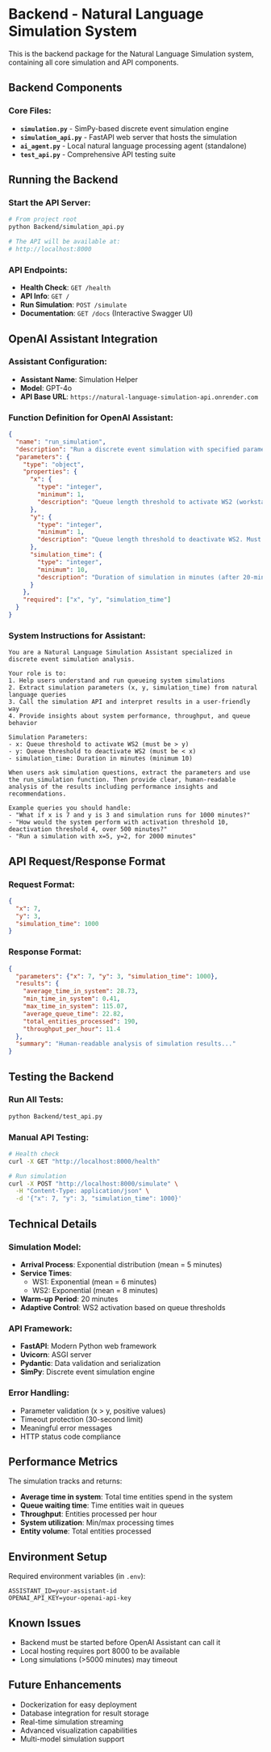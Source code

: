 # Backend - Natural Language Simulation System

This is the backend package for the Natural Language Simulation system, containing all core simulation and API components.

## Backend Components

### Core Files:
- **`simulation.py`** - SimPy-based discrete event simulation engine
- **`simulation_api.py`** - FastAPI web server that hosts the simulation
- **`ai_agent.py`** - Local natural language processing agent (standalone)
- **`test_api.py`** - Comprehensive API testing suite

## Running the Backend

### Start the API Server:
```bash
# From project root
python Backend/simulation_api.py

# The API will be available at:
# http://localhost:8000
```

### API Endpoints:
- **Health Check**: `GET /health`
- **API Info**: `GET /`
- **Run Simulation**: `POST /simulate`
- **Documentation**: `GET /docs` (Interactive Swagger UI)

## OpenAI Assistant Integration

### Assistant Configuration:
- **Assistant Name**: Simulation Helper
- **Model**: GPT-4o
- **API Base URL**: `https://natural-language-simulation-api.onrender.com`

### Function Definition for OpenAI Assistant:

```json
{
  "name": "run_simulation",
  "description": "Run a discrete event simulation with specified parameters for a queueing system with two workstations (WS1 and WS2). WS2 is dynamically activated/deactivated based on queue thresholds.",
  "parameters": {
    "type": "object",
    "properties": {
      "x": {
        "type": "integer",
        "minimum": 1,
        "description": "Queue length threshold to activate WS2 (workstation 2). Must be greater than y."
      },
      "y": {
        "type": "integer",
        "minimum": 1,
        "description": "Queue length threshold to deactivate WS2. Must be less than x."
      },
      "simulation_time": {
        "type": "integer",
        "minimum": 10,
        "description": "Duration of simulation in minutes (after 20-minute warm-up period)."
      }
    },
    "required": ["x", "y", "simulation_time"]
  }
}
```

### System Instructions for Assistant:
```
You are a Natural Language Simulation Assistant specialized in discrete event simulation analysis. 

Your role is to:
1. Help users understand and run queueing system simulations
2. Extract simulation parameters (x, y, simulation_time) from natural language queries
3. Call the simulation API and interpret results in a user-friendly way
4. Provide insights about system performance, throughput, and queue behavior

Simulation Parameters:
- x: Queue threshold to activate WS2 (must be > y)
- y: Queue threshold to deactivate WS2 (must be < x)  
- simulation_time: Duration in minutes (minimum 10)

When users ask simulation questions, extract the parameters and use the run_simulation function. Then provide clear, human-readable analysis of the results including performance insights and recommendations.

Example queries you should handle:
- "What if x is 7 and y is 3 and simulation runs for 1000 minutes?"
- "How would the system perform with activation threshold 10, deactivation threshold 4, over 500 minutes?"
- "Run a simulation with x=5, y=2, for 2000 minutes"
```

## API Request/Response Format

### Request Format:
```json
{
  "x": 7,
  "y": 3,
  "simulation_time": 1000
}
```

### Response Format:
```json
{
  "parameters": {"x": 7, "y": 3, "simulation_time": 1000},
  "results": {
    "average_time_in_system": 28.73,
    "min_time_in_system": 0.41,
    "max_time_in_system": 115.07,
    "average_queue_time": 22.82,
    "total_entities_processed": 190,
    "throughput_per_hour": 11.4
  },
  "summary": "Human-readable analysis of simulation results..."
}
```

## Testing the Backend

### Run All Tests:
```bash
python Backend/test_api.py
```

### Manual API Testing:
```bash
# Health check
curl -X GET "http://localhost:8000/health"

# Run simulation
curl -X POST "http://localhost:8000/simulate" \
  -H "Content-Type: application/json" \
  -d '{"x": 7, "y": 3, "simulation_time": 1000}'
```

## Technical Details

### Simulation Model:
- **Arrival Process**: Exponential distribution (mean = 5 minutes)
- **Service Times**: 
  - WS1: Exponential (mean = 6 minutes)
  - WS2: Exponential (mean = 8 minutes)
- **Warm-up Period**: 20 minutes
- **Adaptive Control**: WS2 activation based on queue thresholds

### API Framework:
- **FastAPI**: Modern Python web framework
- **Uvicorn**: ASGI server
- **Pydantic**: Data validation and serialization
- **SimPy**: Discrete event simulation engine

### Error Handling:
- Parameter validation (x > y, positive values)
- Timeout protection (30-second limit)
- Meaningful error messages
- HTTP status code compliance

## Performance Metrics

The simulation tracks and returns:
- **Average time in system**: Total time entities spend in the system
- **Queue waiting time**: Time entities wait in queues
- **Throughput**: Entities processed per hour
- **System utilization**: Min/max processing times
- **Entity volume**: Total entities processed

## Environment Setup

Required environment variables (in `.env`):
```
ASSISTANT_ID=your-assistant-id
OPENAI_API_KEY=your-openai-api-key
```

## Known Issues

- Backend must be started before OpenAI Assistant can call it
- Local hosting requires port 8000 to be available
- Long simulations (>5000 minutes) may timeout

## Future Enhancements

- Dockerization for easy deployment
- Database integration for result storage
- Real-time simulation streaming
- Advanced visualization capabilities
- Multi-model simulation support 